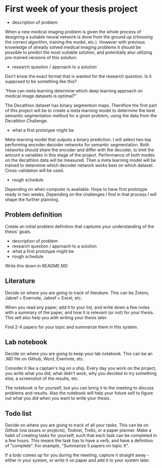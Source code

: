 # First week of your thesis project

*	description of problem

When a new medical imaging problem is given the whole process of designing a suitable neural network is done from the ground up (choosing the correct algorithm, training the model, etc.). However with previous knowledge of already solved medical imaging problems it should be possible to predict the most suitable solution, and potentially also utilizing pre-trained versions of this solution. 

* research question / approach to a solution

Don’t know the exact format that is wanted for the research question. Is it supposed to be something like this?

“How can meta learning determine which deep learning approach on medical image datasets is optimal?”

The Decathlon dataset has binary segmention maps. Therefore the first part of this project will be to create a meta learning model to determine the best semantic segmentation method for a given problem, using the data from the Decathlon Challenge. 

*	what a first prototype might be

Meta-learning model that outputs a binary prediction. I will select two top performing encoder-decoder networks for semantic segmentation. Both networks should share the encoder and differ with the decoder, to limit the amount a variables in this stage of the project. Performance of both modes on the decathlon data will be measured. Then a meta learning model will be trained to determine which decoder network works best on which dataset. Cross-validation will be used. 

*	rough schedule

Depending on when computer is available. Hope to have first prototype ready in two weeks. Depending on the challenges I find in that process I will shape the further planning. 


## Problem definition

Create an initial problem definition that captures your understanding of the thesis’ goals.

* description of problem
* research question / approach to a solution
* what a first prototype might be
* rough schedule 

Write this down in README.MD

## Literature 

Decide on where you are going to track of literature. This can be Zotero, Jabref + Evernote, Jabref + Excel, etc. 

When you read any paper, add it to your list, and write down a few notes with a summary of the paper, and how it is relevant (or not) for your thesis.
This will also help you with writing your thesis later.

Find 2-4 papers for your topic and summarize them in this system.  

## Lab notebook

Decide on where you are going to keep your lab notebook. This can be an .MD file on Github, Word, Evernote, etc. 

Consider it like a captain's log on a ship. Every day you work on the project, you write what you did, what didn't work, why you decided 
to try something else, a screenshot of the results, etc. 

The notebook is for yourself, but you can bring it to the meeting to discuss problems and results. Also the notebook will help your future
self to figure out what you did when you want to write your thesis. 


## Todo list

Decide on where you are going to track of all your tasks. This can be on Github (via issues or projects), Todoist, Trello, or a paper planner. Make a habit
of creating tasks for yourself, such that each task can be completed in a few hours. This means the task has to have a verb, and have a definition of "complete".
For example, "Summarize 5 papers on topic X". 

If a todo comes up for you during the meeting, capture it straight away - either in your system, or write it on paper and add it to your system later. 
